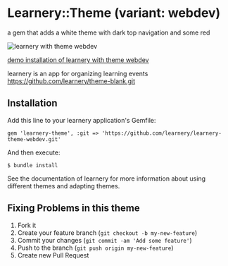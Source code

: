 # Learnery::Theme (variant: webdev)

a gem that adds a white theme with dark top navigation and some red

![learnery with theme webdev](http://learnery.github.io/images/screenshot-2.png) 

[demo installation of learnery with theme webdev](http://limitless-tor-9264.herokuapp.com/)

learnery is an app for organizing learning events
https://github.com/learnery/theme-blank.git

## Installation

Add this line to your learnery application's Gemfile:

    gem 'learnery-theme', :git => 'https://github.com/learnery/learnery-theme-webdev.git'

And then execute:

    $ bundle install

See the documentation of learnery for more information about
using different themes and adapting themes.


## Fixing Problems in this theme

1. Fork it
2. Create your feature branch (`git checkout -b my-new-feature`)
3. Commit your changes (`git commit -am 'Add some feature'`)
4. Push to the branch (`git push origin my-new-feature`)
5. Create new Pull Request

